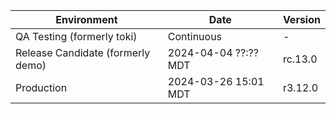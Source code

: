 | Environment | Date | Version |
| -------- | ------- | ------- |
| QA Testing (formerly toki)| Continuous | - |
| Release Candidate (formerly demo) | 2024-04-04 ??:?? MDT | rc.13.0 |
| Production | 2024-03-26 15:01 MDT | r3.12.0 |
